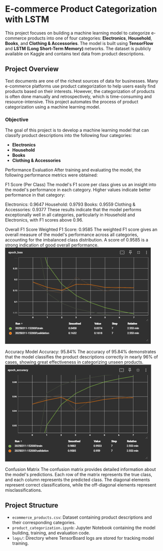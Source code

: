 # E-commerce Product Categorization with LSTM

This project focuses on building a machine learning model to categorize e-commerce products into one of four categories: **Electronics**, **Household**, **Books**, and **Clothing & Accessories**. The model is built using **TensorFlow** and **LSTM (Long Short-Term Memory)** networks. The dataset is publicly available on Kaggle and contains text data from product descriptions.

## Project Overview

Text documents are one of the richest sources of data for businesses. Many e-commerce platforms use product categorization to help users easily find products based on their interests. However, the categorization of products is often done manually and retrospectively, which is time-consuming and resource-intensive. This project automates the process of product categorization using a machine learning model.

### Objective

The goal of this project is to develop a machine learning model that can classify product descriptions into the following four categories:
- **Electronics**
- **Household**
- **Books**
- **Clothing & Accessories**

Performance Evaluation
After training and evaluating the model, the following performance metrics were obtained:

F1 Score (Per Class)
The model's F1 score per class gives us an insight into the model's performance in each category. Higher values indicate better performance in that category:

Electronics: 0.9647
Household: 0.9793
Books: 0.9559
Clothing & Accessories: 0.9377
These results indicate that the model performs exceptionally well in all categories, particularly in Household and Electronics, with F1 scores above 0.96.

Overall F1 Score
Weighted F1 Score: 0.9585
The weighted F1 score gives an overall measure of the model's performance across all categories, accounting for the imbalanced class distribution. A score of 0.9585 is a strong indication of good overall performance.
![alt text](img/epoch_loss.png)

Accuracy
Model Accuracy: 95.84%
The accuracy of 95.84% demonstrates that the model classifies the product descriptions correctly in nearly 96% of cases, showing great effectiveness in categorizing unseen products.
![alt text](img/Accuracy.png)


Confusion Matrix
The confusion matrix provides detailed information about the model's predictions. Each row of the matrix represents the true class, and each column represents the predicted class. The diagonal elements represent correct classifications, while the off-diagonal elements represent misclassifications.

## Project Structure

- `ecommerce_products.csv`: Dataset containing product descriptions and their corresponding categories.
- `product_categorization.ipynb`: Jupyter Notebook containing the model building, training, and evaluation code.
- `logs/`: Directory where TensorBoard logs are stored for tracking model training.
